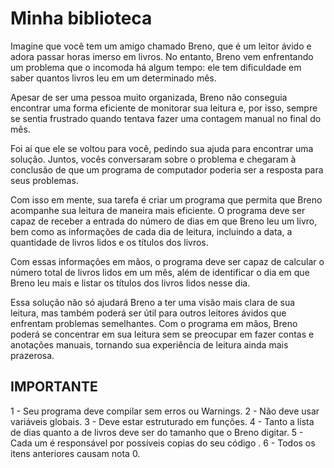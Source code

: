 # Minha biblioteca

Imagine que você tem um amigo chamado Breno, que é um leitor ávido e adora passar horas imerso em livros. No entanto, Breno vem enfrentando um problema que o incomoda há algum tempo: ele tem dificuldade em saber quantos livros leu em um determinado mês.

Apesar de ser uma pessoa muito organizada, Breno não conseguia encontrar uma forma eficiente de monitorar sua leitura e, por isso, sempre se sentia frustrado quando tentava fazer uma contagem manual no final do mês.

Foi aí que ele se voltou para você, pedindo sua ajuda para encontrar uma solução. Juntos, vocês conversaram sobre o problema e chegaram à conclusão de que um programa de computador poderia ser a resposta para seus problemas.

Com isso em mente, sua tarefa é criar um programa que permita que Breno acompanhe sua leitura de maneira mais eficiente. O programa deve ser capaz de receber a entrada do número de dias em que Breno leu um livro, bem como as informações de cada dia de leitura, incluindo a data, a quantidade de livros lidos e os títulos dos livros.

Com essas informações em mãos, o programa deve ser capaz de calcular o número total de livros lidos em um mês, além de identificar o dia em que Breno leu mais e listar os títulos dos livros lidos nesse dia.

Essa solução não só ajudará Breno a ter uma visão mais clara de sua leitura, mas também poderá ser útil para outros leitores ávidos que enfrentam problemas semelhantes. Com o programa em mãos, Breno poderá se concentrar em sua leitura sem se preocupar em fazer contas e anotações manuais, tornando sua experiência de leitura ainda mais prazerosa.

## IMPORTANTE

1 - Seu programa deve compilar sem erros ou Warnings.
2 - Não deve usar variáveis globais.
3 - Deve estar estruturado em funções.
4 - Tanto a lista de dias quanto a de livros deve ser do tamanho que o Breno digitar.
5 - Cada um é responsável por possíveis copias do seu código .
6 - Todos os itens anteriores causam nota 0.

